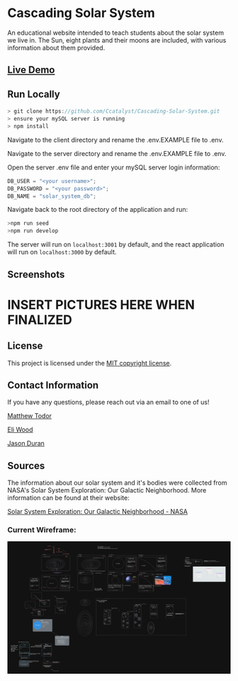 # Cascading Solar System

An educational website intended to teach students about the solar system we live in. The Sun, eight plants and their moons are included, with various information about them provided.

## [Live Demo](https://cascading-solar-system.herokuapp.com/ "Cascading Solar System")

## Run Locally

```javascript
> git clone https://github.com/Ccatalyst/Cascading-Solar-System.git
> ensure your mySQL server is running
> npm install
```

Navigate to the client directory and rename the .env.EXAMPLE file to .env.

Navigate to the server directory and rename the .env.EXAMPLE file to .env.

Open the server .env file and enter your mySQL server login information:

```javascript
DB_USER = "<your username>";
DB_PASSWORD = "<your password>";
DB_NAME = "solar_system_db";
```

Navigate back to the root directory of the application and run:

```javascript
>npm run seed
>npm run develop
```

The server will run on `localhost:3001` by default, and the react application will run on `localhost:3000` by default.

## Screenshots

# INSERT PICTURES HERE WHEN FINALIZED

## License

This project is licensed under the [MIT copyright license](./LICENSE "MIT copyright license").

## Contact Information

If you have any questions, please reach out via an email to one of us!

[Matthew Todor](todor.matthew.john@gmail.com "Matthew Todor")

[Eli Wood](contact.eliwood@gmail.com "Eli Wood")

[Jason Duran](jasonduran303@gmail.com "Jason Duran")

## Sources

The information about our solar system and it's bodies were collected from NASA's Solar System Exploration: Our Galactic Neighborhood. More information can be found at their website:

[Solar System Exploration: Our Galactic Neighborhood - NASA](https://solarsystem.nasa.gov/ "Solar System Exploration: Our Galactic Neighborhood")

### Current Wireframe:

![Solar System Wireframe](./assets/images/solar-system-wireframe.png)
